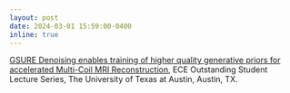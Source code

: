 ```yaml
---
layout: post
date: 2024-03-01 15:59:00-0400
inline: true
---
```


[GSURE Denoising enables training of higher quality generative priors for accelerated Multi-Coil MRI Reconstruction](https://asad-aali.github.io/assets/pdf/ece_outstanding_grad.pdf), ECE Outstanding Student Lecture Series, The University of Texas at Austin, Austin, TX.